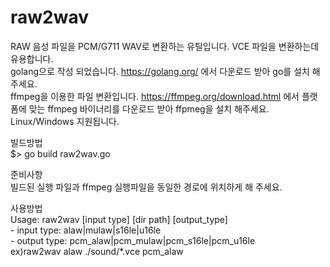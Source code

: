 # raw2wav
RAW 음성 파일을 PCM/G711 WAV로 변환하는 유틸입니다. VCE 파일을 변환하는데 유용합니다.  
golang으로 작성 되었습니다. https://golang.org/ 에서 다운로드 받아 go를 설치 해주세요.  
ffmpeg을 이용한 파일 변환입니다. https://ffmpeg.org/download.html 에서 플랫폼에 맞는 ffmpeg 바이너리를 다운로드 받아 ffpmeg을 설치 해주세요. 
Linux/Windows 지원됩니다.   

빌드방법  
$> go build raw2wav.go  

준비사항  
빌드된 실행 파일과 ffmpeg 실행파일을 동일한 경로에 위치하게 해 주세요.  

사용방법  
Usage: raw2wav [input type] [dir path] [output_type]  
    - input type: alaw|mulaw|s16le|u16le  
    - output type: pcm_alaw|pcm_mulaw|pcm_s16le|pcm_u16le  
        ex)raw2wav alaw ./sound/*.vce pcm_alaw  

